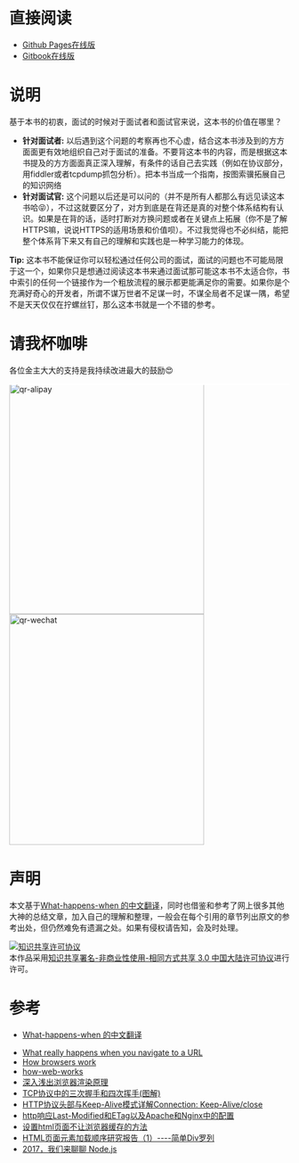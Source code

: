 # 直接阅读

* [Github Pages在线版](http://vincenthou.github.io/what-happens-when-you-enter-url-in-browser/)
* [Gitbook在线版](https://vincenthou.gitbooks.io/what-happens-when-you-enter-url-in-browser/content/)

# 说明

基于本书的初衷，面试的时候对于面试者和面试官来说，这本书的价值在哪里？

* **针对面试者:** 以后遇到这个问题的考察再也不心虚，结合这本书涉及到的方方面面更有效地组织自己对于面试的准备。不要背这本书的内容，而是根据这本书提及的方方面面真正深入理解，有条件的话自己去实践（例如在协议部分，用fiddler或者tcpdump抓包分析）。把本书当成一个指南，按图索骥拓展自己的知识网络
* **针对面试官:** 这个问题以后还是可以问的（并不是所有人都那么有远见读这本书哈😝），不过这就要区分了，对方到底是在背还是真的对整个体系结构有认识。如果是在背的话，适时打断对方换问题或者在关键点上拓展（你不是了解HTTPS嘛，说说HTTPS的适用场景和价值呗）。不过我觉得也不必纠结，能把整个体系背下来又有自己的理解和实践也是一种学习能力的体现。

**Tip:** 这本书不能保证你可以轻松通过任何公司的面试，面试的问题也不可能局限于这一个，如果你只是想通过阅读这本书来通过面试那可能这本书不太适合你，书中索引的任何一个链接作为一个粗放流程的展示都更能满足你的需要。如果你是个充满好奇心的开发者，所谓不谋万世者不足谋一时，不谋全局者不足谋一隅，希望不是天天仅仅在拧螺丝钉，那么这本书就是一个不错的参考。

# 请我杯咖啡

各位金主大大的支持是我持续改进最大的鼓励😍

<div style="position:relative">
  <div style="position:absolute;height:3px;width:100%;background:#fff"></div>
  <img alt="qr-alipay" src="http://7ls0pw.com1.z0.glb.clouddn.com/qr-alipay.jpg" width="350" height="414" style="margin-right:30px">
  <img alt="qr-wechat" src="http://7ls0pw.com1.z0.glb.clouddn.com/qr-wechat.jpg" width="350" height="414">
</div>

# 声明

本文基于[What-happens-when 的中文翻译](https://github.com/skyline75489/what-happens-when-zh_CN)，同时也借鉴和参考了网上很多其他大神的总结文章，加入自己的理解和整理，一般会在每个引用的章节列出原文的参考出处，但仍然难免有遗漏之处。如果有侵权请告知，会及时处理。

<a rel="license" href="http://creativecommons.org/licenses/by-nc-sa/3.0/cn/"><img alt="知识共享许可协议" style="border-width:0" src="https://i.creativecommons.org/l/by-nc-sa/3.0/cn/88x31.png" /></a><br />本作品采用<a rel="license" href="http://creativecommons.org/licenses/by-nc-sa/3.0/cn/">知识共享署名-非商业性使用-相同方式共享 3.0 中国大陆许可协议</a>进行许可。

# 参考

* [What-happens-when 的中文翻译](https://github.com/skyline75489/what-happens-when-zh_CN)
- [What really happens when you navigate to a URL](http://igoro.com/archive/what-really-happens-when-you-navigate-to-a-url/)
- [How browsers work](http://taligarsiel.com/Projects/howbrowserswork1.htm)
- [how-web-works](https://github.com/vasanthk/how-web-works)
- [深入浅出浏览器渲染原理](https://mp.weixin.qq.com/s?__biz=MzIyMjYyMzg3MA==&mid=2247484408&idx=2&sn=456405dd36fd679dea1470b131924980)
- [TCP协议中的三次握手和四次挥手(图解)](http://blog.csdn.net/whuslei/article/details/6667471)
- [HTTP协议头部与Keep-Alive模式详解Connection: Keep-Alive/close](http://hi.baidu.com/misaiya2008/item/e254d52303114f85af48f5c7)
- [http响应Last-Modified和ETag以及Apache和Nginx中的配置](http://blog.csdn.net/21aspnet/article/details/6604805)
- [设置html页面不让浏览器缓存的方法](http://hsj69106.blog.51cto.com/1017401/286541/)
- [HTML页面元素加载顺序研究报告（1）----简单Div罗列](http://www.cnblogs.com/smjack/archive/2008/08/20/1272370.html)
- [2017，我们来聊聊 Node.js](http://cnodejs.org/topic/58eee565a92d341e48cfe7fc)
